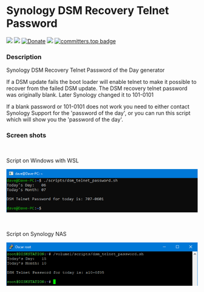 # Synology DSM Recovery Telnet Password

<a href="https://github.com/007revad/Synology_DSM_Telnet_Password/releases"><img src="https://img.shields.io/github/release/007revad/Synology_DSM_Telnet_Password.svg"></a>
<a href="https://hits.seeyoufarm.com"><img src="https://hits.seeyoufarm.com/api/count/incr/badge.svg?url=https%3A%2F%2Fgithub.com%2F007revad%2FSynology_DSM_Telnet_Passwordh&count_bg=%2379C83D&title_bg=%23555555&icon=&icon_color=%23E7E7E7&title=views&edge_flat=false"/></a>
[![Donate](https://img.shields.io/badge/Donate-PayPal-green.svg)](https://www.paypal.com/paypalme/007revad)
[![](https://img.shields.io/static/v1?label=Sponsor&message=%E2%9D%A4&logo=GitHub&color=%23fe8e86)](https://github.com/sponsors/007revad)
[![committers.top badge](https://user-badge.committers.top/australia/007revad.svg)](https://user-badge.committers.top/australia/007revad)

### Description

Synology DSM Recovery Telnet Password of the Day generator

If a DSM update fails the boot loader will enable telnet to make it possible to recover from the failed DSM update. The DSM recovery telnet password was originally blank. Later Synology changed it to 101-0101

If a blank password or 101-0101 does not work you need to either contact Synology Support for the 'password of the day', or you can run this script which will show you the 'password of the day'.

### Screen shots

<br>

Script on Windows with WSL
<p align="left"><img src="images/windows2.png"></p>

<br>

Script on Synology NAS
<p align="left"><img src="images/dsm2.png"></p>
